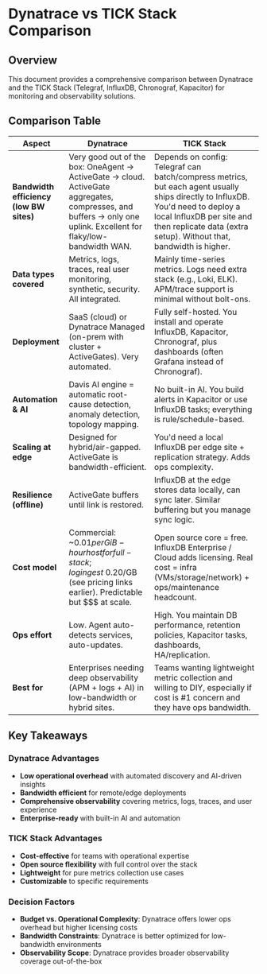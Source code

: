 # Dynatrace vs TICK Stack Comparison

## Overview

This document provides a comprehensive comparison between Dynatrace and the TICK Stack (Telegraf, InfluxDB, Chronograf, Kapacitor) for monitoring and observability solutions.

## Comparison Table

| Aspect | Dynatrace | TICK Stack |
|--------|-----------|------------|
| **Bandwidth efficiency (low BW sites)** | Very good out of the box: OneAgent → ActiveGate → cloud. ActiveGate aggregates, compresses, and buffers → only one uplink. Excellent for flaky/low-bandwidth WAN. | Depends on config: Telegraf can batch/compress metrics, but each agent usually ships directly to InfluxDB. You'd need to deploy a local InfluxDB per site and then replicate data (extra setup). Without that, bandwidth is higher. |
| **Data types covered** | Metrics, logs, traces, real user monitoring, synthetic, security. All integrated. | Mainly time-series metrics. Logs need extra stack (e.g., Loki, ELK). APM/trace support is minimal without bolt-ons. |
| **Deployment** | SaaS (cloud) or Dynatrace Managed (on-prem with cluster + ActiveGates). Very automated. | Fully self-hosted. You install and operate InfluxDB, Kapacitor, Chronograf, plus dashboards (often Grafana instead of Chronograf). |
| **Automation & AI** | Davis AI engine = automatic root-cause detection, anomaly detection, topology mapping. | No built-in AI. You build alerts in Kapacitor or use InfluxDB tasks; everything is rule/schedule-based. |
| **Scaling at edge** | Designed for hybrid/air-gapped. ActiveGate is bandwidth-efficient. | You'd need a local InfluxDB per edge site + replication strategy. Adds ops complexity. |
| **Resilience (offline)** | ActiveGate buffers until link is restored. | InfluxDB at the edge stores data locally, can sync later. Similar buffering but you manage sync logic. |
| **Cost model** | Commercial: ~$0.01 per GiB-hour host for full-stack; log ingest ~$0.20/GB (see pricing links earlier). Predictable but $$$ at scale. | Open source core = free. InfluxDB Enterprise / Cloud adds licensing. Real cost = infra (VMs/storage/network) + ops/maintenance headcount. |
| **Ops effort** | Low. Agent auto-detects services, auto-updates. | High. You maintain DB performance, retention policies, Kapacitor tasks, dashboards, HA/replication. |
| **Best for** | Enterprises needing deep observability (APM + logs + AI) in low-bandwidth or hybrid sites. | Teams wanting lightweight metric collection and willing to DIY, especially if cost is #1 concern and they have ops bandwidth. |

## Key Takeaways

### Dynatrace Advantages
- **Low operational overhead** with automated discovery and AI-driven insights
- **Bandwidth efficient** for remote/edge deployments
- **Comprehensive observability** covering metrics, logs, traces, and user experience
- **Enterprise-ready** with built-in AI and automation

### TICK Stack Advantages
- **Cost-effective** for teams with operational expertise
- **Open source flexibility** with full control over the stack
- **Lightweight** for pure metrics collection use cases
- **Customizable** to specific requirements

### Decision Factors
- **Budget vs. Operational Complexity**: Dynatrace offers lower ops overhead but higher licensing costs
- **Bandwidth Constraints**: Dynatrace is better optimized for low-bandwidth environments
- **Observability Scope**: Dynatrace provides broader observability coverage out-of-the-box
